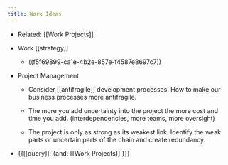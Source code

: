 ```yaml
---
title: Work Ideas
---
```


- Related: [[Work Projects]]

- Work [[strategy]]
	 - ((f5f69899-ca1e-4b2e-857e-f4587e8697c7))

- Project Management
	 - Consider [[antifragile]] development processes. How to make our business processes more antifragile.

	 - The more you add uncertainty into the project the more cost and time you add. (interdependencies, more teams, more oversight)

	 - The project is only as strong as its weakest link. Identify the weak parts or uncertain parts of the chain and create redundancy.

- {{[[query]]: {and: [[Work Projects]] }}}
